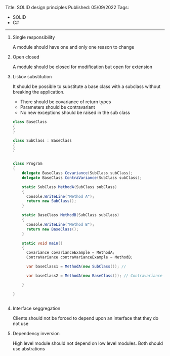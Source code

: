 Title: SOLID design principles
Published: 05/09/2022
Tags:
  - SOLID
  - C#
----
1. Single responsibility

    A module should have one and only one reason to change 

2. Open closed

    A module should be closed for modification but open for extension 

3. Liskov substitution

    It should be possible to substitute a base class with a subclass without breaking the application. 
    - There should be covariance of return types
    - Parameters should be contravariant
    - No new exceptions should be raised in the sub class 

    ```C#
    class BaseClass
    {
    }

    class SubClass : BaseClass
    {
    }


    class Program 
    {
        delegate BaseClass Covariance(SubClass subClass);
        delegate BaseClass ContraVariance(SubClass subClass);

        static SubClass MethodA(SubClass subClass)
        {
          Console.WriteLine("Method A");
          return new SubClass();
        }

        static BaseClass MethodB(SubClass subClass)
        {
          Console.WriteLine("Method B");
          return new BaseClass();
        }

        static void main()
        {
          Covariance covarianceExample = MethodA;
          ContraVariance contraVarianceExample = MethodB; 

          var baseClass1 = MethodA(new SubClass()); //

          var baseClass2 = MethodA(new BaseClass()); // Contravariance allows base class to be passed instead of sub class

        }

    }

    

    ```

4. Interface seggregation

    Clients should not be forced to depend upon an interface that they do not use

5. Dependency inversion

    High level module should not depend on low level modules. Both should use abstrations